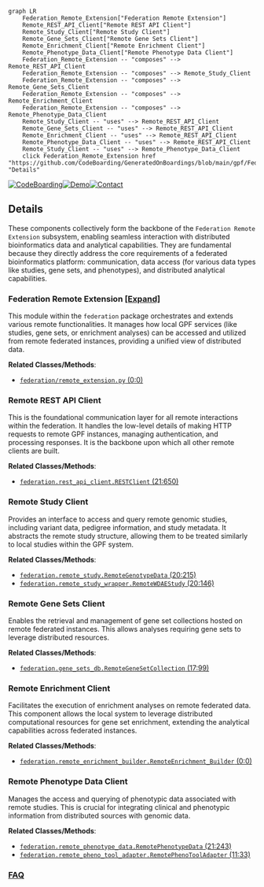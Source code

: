 ```mermaid
graph LR
    Federation_Remote_Extension["Federation Remote Extension"]
    Remote_REST_API_Client["Remote REST API Client"]
    Remote_Study_Client["Remote Study Client"]
    Remote_Gene_Sets_Client["Remote Gene Sets Client"]
    Remote_Enrichment_Client["Remote Enrichment Client"]
    Remote_Phenotype_Data_Client["Remote Phenotype Data Client"]
    Federation_Remote_Extension -- "composes" --> Remote_REST_API_Client
    Federation_Remote_Extension -- "composes" --> Remote_Study_Client
    Federation_Remote_Extension -- "composes" --> Remote_Gene_Sets_Client
    Federation_Remote_Extension -- "composes" --> Remote_Enrichment_Client
    Federation_Remote_Extension -- "composes" --> Remote_Phenotype_Data_Client
    Remote_Study_Client -- "uses" --> Remote_REST_API_Client
    Remote_Gene_Sets_Client -- "uses" --> Remote_REST_API_Client
    Remote_Enrichment_Client -- "uses" --> Remote_REST_API_Client
    Remote_Phenotype_Data_Client -- "uses" --> Remote_REST_API_Client
    Remote_Study_Client -- "uses" --> Remote_Phenotype_Data_Client
    click Federation_Remote_Extension href "https://github.com/CodeBoarding/GeneratedOnBoardings/blob/main/gpf/Federation_Remote_Extension.md" "Details"
```

[![CodeBoarding](https://img.shields.io/badge/Generated%20by-CodeBoarding-9cf?style=flat-square)](https://github.com/CodeBoarding/CodeBoarding)[![Demo](https://img.shields.io/badge/Try%20our-Demo-blue?style=flat-square)](https://www.codeboarding.org/demo)[![Contact](https://img.shields.io/badge/Contact%20us%20-%20contact@codeboarding.org-lightgrey?style=flat-square)](mailto:contact@codeboarding.org)

## Details

These components collectively form the backbone of the `Federation Remote Extension` subsystem, enabling seamless interaction with distributed bioinformatics data and analytical capabilities. They are fundamental because they directly address the core requirements of a federated bioinformatics platform: communication, data access (for various data types like studies, gene sets, and phenotypes), and distributed analytical capabilities.

### Federation Remote Extension [[Expand]](./Federation_Remote_Extension.md)
This module within the `federation` package orchestrates and extends various remote functionalities. It manages how local GPF services (like studies, gene sets, or enrichment analyses) can be accessed and utilized from remote federated instances, providing a unified view of distributed data.


**Related Classes/Methods**:

- <a href="https://github.com/iossifovlab/gpf/federation/federation/remote_extension.py#L0-L0" target="_blank" rel="noopener noreferrer">`federation/remote_extension.py` (0:0)</a>


### Remote REST API Client
This is the foundational communication layer for all remote interactions within the federation. It handles the low-level details of making HTTP requests to remote GPF instances, managing authentication, and processing responses. It is the backbone upon which all other remote clients are built.


**Related Classes/Methods**:

- <a href="https://github.com/iossifovlab/gpf/federation/federation/rest_api_client.py#L21-L650" target="_blank" rel="noopener noreferrer">`federation.rest_api_client.RESTClient` (21:650)</a>


### Remote Study Client
Provides an interface to access and query remote genomic studies, including variant data, pedigree information, and study metadata. It abstracts the remote study structure, allowing them to be treated similarly to local studies within the GPF system.


**Related Classes/Methods**:

- <a href="https://github.com/iossifovlab/gpf/federation/federation/remote_study.py#L20-L215" target="_blank" rel="noopener noreferrer">`federation.remote_study.RemoteGenotypeData` (20:215)</a>
- <a href="https://github.com/iossifovlab/gpf/federation/federation/remote_study_wrapper.py#L20-L146" target="_blank" rel="noopener noreferrer">`federation.remote_study_wrapper.RemoteWDAEStudy` (20:146)</a>


### Remote Gene Sets Client
Enables the retrieval and management of gene set collections hosted on remote federated instances. This allows analyses requiring gene sets to leverage distributed resources.


**Related Classes/Methods**:

- <a href="https://github.com/iossifovlab/gpf/federation/federation/gene_sets_db.py#L17-L99" target="_blank" rel="noopener noreferrer">`federation.gene_sets_db.RemoteGeneSetCollection` (17:99)</a>


### Remote Enrichment Client
Facilitates the execution of enrichment analyses on remote federated data. This component allows the local system to leverage distributed computational resources for gene set enrichment, extending the analytical capabilities across federated instances.


**Related Classes/Methods**:

- <a href="https://github.com/iossifovlab/gpf/federation/federation/remote_enrichment_builder.py#L0-L0" target="_blank" rel="noopener noreferrer">`federation.remote_enrichment_builder.RemoteEnrichment_Builder` (0:0)</a>


### Remote Phenotype Data Client
Manages the access and querying of phenotypic data associated with remote studies. This is crucial for integrating clinical and phenotypic information from distributed sources with genomic data.


**Related Classes/Methods**:

- <a href="https://github.com/iossifovlab/gpf/federation/federation/remote_phenotype_data.py#L21-L243" target="_blank" rel="noopener noreferrer">`federation.remote_phenotype_data.RemotePhenotypeData` (21:243)</a>
- <a href="https://github.com/iossifovlab/gpf/federation/federation/remote_pheno_tool_adapter.py#L11-L33" target="_blank" rel="noopener noreferrer">`federation.remote_pheno_tool_adapter.RemotePhenoToolAdapter` (11:33)</a>




### [FAQ](https://github.com/CodeBoarding/GeneratedOnBoardings/tree/main?tab=readme-ov-file#faq)